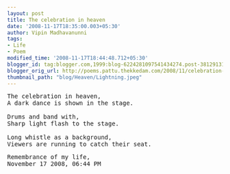 ```yaml
---
layout: post
title: The celebration in heaven
date: '2008-11-17T18:35:00.003+05:30'
author: Vipin Madhavanunni
tags:
- Life
- Poem
modified_time: '2008-11-17T18:44:48.712+05:30'
blogger_id: tag:blogger.com,1999:blog-6224281097541434274.post-3812913169322001728
blogger_orig_url: http://poems.pattu.thekkedam.com/2008/11/celebration-in-heaven.html
thumbnail_path: "blog/Heaven/Lightning.jpeg"
---
```

<pre>
The celebration in heaven, 
A dark dance is shown in the stage. 

Drums and band with,
Sharp light flash to the stage. 

Long whistle as a background, 
Viewers are running to catch their seat. 
</pre>

<pre>
Remembrance of my life, 
November 17 2008, 06:44 PM
</pre>
